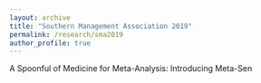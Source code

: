 ```yaml
---
layout: archive
title: "Southern Management Association 2019"
permalink: /research/sma2019
author_profile: true
---
```


A Spoonful of Medicine for Meta-Analysis: Introducing Meta-Sen
